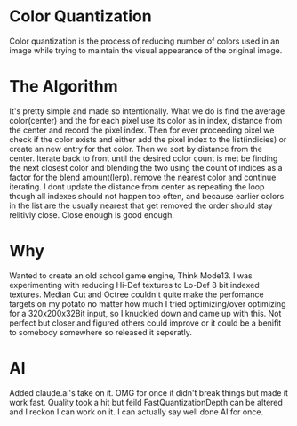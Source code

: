 # Color Quantization
Color quantization is the process of reducing number of colors used in an image while trying to maintain the visual appearance of the original image.

# The Algorithm
It's pretty simple and made so intentionally.  What we do is find the average color(center) and the for each pixel use its color as in index, distance from the center and record the pixel index.
Then for ever proceeding pixel we check if the color exists and either add the pixel index to the list(indicies) or create an new entry for that color.
Then we sort by distance from the center.
Iterate back to front until the desired color count is met be finding the next closest color and blending the two using the count of indices as a factor for the blend amount(lerp).
remove the nearest color and continue iterating. 
I dont update the distance from center as repeating the loop though all indexes should not happen too often, and because earlier colors in the list are the usually nearest that get removed the order should stay relitivly close.
Close enough is good enough.

# Why
Wanted to create an old school game engine, Think Mode13. I was experimenting with reducing Hi-Def textures to Lo-Def 8 bit indexed textures. Median Cut and Octree couldn't quite make the perfomance targets on my potato no matter how much I tried optimizing/over optimizing for a 320x200x32Bit input, so I knuckled down and came up with this.  Not perfect but closer and figured others could improve or it could be a benifit to somebody somewhere so released it seperatly.

# AI
Added claude.ai's take on it.  OMG for once it didn't break things but made it work fast.  Quality took a hit but feild FastQuantizationDepth can be altered and I reckon I can work on it.
I can actually say well done AI for once.
